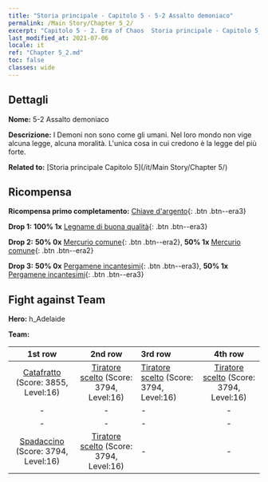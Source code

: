 ```yaml
---
title: "Storia principale - Capitolo 5 - 5-2 Assalto demoniaco"
permalink: /Main Story/Chapter 5_2/
excerpt: "Capitolo 5 - 2. Era of Chaos  Storia principale - Capitolo 5_2. 5-2 Assalto demoniaco"
last_modified_at: 2021-07-06
locale: it
ref: "Chapter 5_2.md"
toc: false
classes: wide
---
```


## Dettagli

 **Nome:** 5-2 Assalto demoniaco

 **Descrizione:** I Demoni non sono come gli umani. Nel loro mondo non vige alcuna legge, alcuna moralità. L'unica cosa in cui credono è la legge del più forte.

 **Related to:** [Storia principale Capitolo 5](/it/Main Story/Chapter 5/)

## Ricompensa

 **Ricompensa primo completamento:** [Chiave d'argento](/ItemsIT/con_693/){: .btn .btn--era3}

 **Drop 1:** **100% 1x** [Legname di buona qualità](/ItemsIT/mat_13/){: .btn .btn--era3}

 **Drop 2:** **50% 0x** [Mercurio comune](/ItemsIT/mat_8/){: .btn .btn--era2}, **50% 1x** [Mercurio comune](/ItemsIT/mat_8/){: .btn .btn--era2}

 **Drop 3:** **50% 0x** [Pergamene incantesimi](/ItemsIT/con_694/){: .btn .btn--era3}, **50% 1x** [Pergamene incantesimi](/ItemsIT/con_694/){: .btn .btn--era3}


## Fight against Team
 **Hero:** h_Adelaide

 **Team:**


  | 1st row | 2nd row | 3rd row | 4th row |
  |:----:|:----:|:----|:----:|
  | [Catafratto](/it/units/Cavalier/) (Score: 3855, Level:16)  | [Tiratore scelto](/it/units/Marksman/) (Score: 3794, Level:16)  | [Tiratore scelto](/it/units/Marksman/) (Score: 3794, Level:16)  | [Tiratore scelto](/it/units/Marksman/) (Score: 3794, Level:16)  |
  | - | - | - | - |
  | - | - | - | - |
  | [Spadaccino](/it/units/Swordsman/) (Score: 3794, Level:16)  | [Tiratore scelto](/it/units/Marksman/) (Score: 3794, Level:16)  | - | - |


